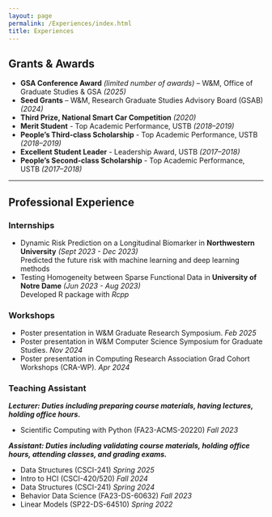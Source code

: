 ```yaml
---
layout: page
permalink: /Experiences/index.html
title: Experiences
---
```

## Grants & Awards

- **GSA Conference Award** *(limited number of awards)* – W&M, Office of Graduate Studies & GSA *(2025)*
- **Seed Grants** – W&M, Research Graduate Studies Advisory Board (GSAB) *(2024)*
- **Third Prize, National Smart Car Competition** *(2020)*
- **Merit Student** - Top Academic Performance, USTB *(2018–2019)*
- **People’s Third-class Scholarship** - Top Academic Performance, USTB *(2018–2019)*
- **Excellent Student Leader** - Leadership Award, USTB *(2017–2018)*
- **People’s Second-class Scholarship** - Top Academic Performance, USTB *(2017–2018)*

---

## Professional Experience

### Internships

- Dynamic Risk Prediction on a Longitudinal Biomarker in **Northwestern University** *(Sept 2023 - Dec 2023)*<br>Predicted the future risk with machine learning and deep learning methods
- Testing Homogeneity between Sparse Functional Data in **University of Notre Dame** *(Jun 2023 - Aug 2023)*<br>Developed R package with *Rcpp*

### Workshops

- Poster presentation in W&M Graduate Research Symposium. *Feb 2025*
- Poster presentation in W&M Computer Science Symposium for Graduate Studies. *Nov 2024*
- Poster presentation in Computing Research Association Grad Cohort Workshops (CRA-WP). *Apr 2024*

### Teaching Assistant
***Lecturer: Duties including preparing course materials, having lectures, holding office hours.***

- Scientific Computing with Python (FA23-ACMS-20220) *Fall 2023*

***Assistant: Duties including validating course materials, holding office hours, attending classes, and grading exams.***
- Data Structures (CSCI-241) *Spring 2025*
- Intro to HCI (CSCI-420/520) *Fall 2024*
- Data Structures (CSCI-241) *Spring 2024*
- Behavior Data Science (FA23-DS-60632) *Fall 2023*
- Linear Models (SP22-DS-64510) *Spring 2022*
<br>
